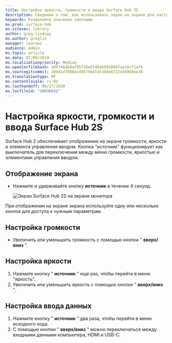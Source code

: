 ```yaml
---
title: Настройка яркости, громкости и ввода Surface Hub 2S
description: Сведения о том, как использовать экран на экране для настройки яркости и других параметров в Surface Hub 2.
keywords: Разделяйте значения запятыми
ms.prod: surface-hub
ms.sitesec: library
author: greg-lindsay
ms.author: greglin
manager: laurawi
audience: Admin
ms.topic: article
ms.date: 07/09/2019
ms.localizationpriority: Medium
ms.openlocfilehash: ad97464bdaf95f38e87d8ab992860faa18cf1af8
ms.sourcegitcommit: 109d1d7608ac4667564fa5369e8722e569b8ea36
ms.translationtype: MT
ms.contentlocale: ru-RU
ms.lasthandoff: 06/27/2020
ms.locfileid: "10836632"
---
```

# Настройка яркости, громкости и ввода Surface Hub 2S

Surface Hub 2 обеспечивает отображение на экране громкости, яркости и элемента управления вводом. Кнопка "источник" функционирует как выключатель для переключения между меню громкости, яркостью и элементами управления вводом.

## Отображение экрана

- Нажмите и удерживайте кнопку **источник** в течение 4 секунд.

  ![Экран Surface Hub 2S на экране монитора](images/sh2-onscreen-display.png)<br>

 При отображении на экране экрана используйте одну или несколько кнопок для доступа к нужным параметрам.
 
## Настройка громкости

- Увеличить или уменьшить громкость с помощью кнопки " **вверх/вниз** ".

## Настройка яркости

1. Нажмите кнопку " **источник** " еще раз, чтобы перейти в меню "яркость".
2. Увеличить или уменьшить яркость с помощью кнопки " **вверх/вниз** ".

## Настройка ввода данных

1. Нажмите кнопку " **источник** " два раза, чтобы перейти в меню исходного кода.
2. С помощью кнопки " **вверх/вниз** " можно переключаться между входными данными компьютера, HDMI и USB-C.
